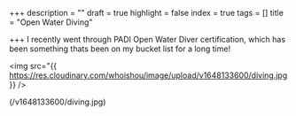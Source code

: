 +++
description = ""
draft = true
highlight = false
index = true
tags = []
title = "Open Water Diving"

+++
I recently went through PADI Open Water Diver certification, which has been something thats been on my bucket list for a long time!

<img src="{{ https://res.cloudinary.com/whoishou/image/upload/v1648133600/diving.jpg }} />

(/v1648133600/diving.jpg)